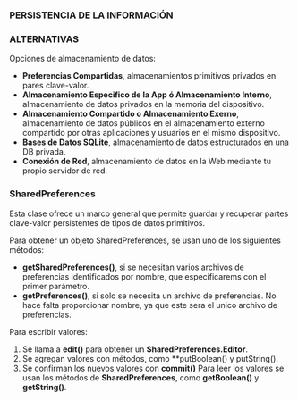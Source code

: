 ### PERSISTENCIA DE LA INFORMACIÓN

### ALTERNATIVAS
Opciones de almacenamiento de datos:
  * **Preferencias Compartidas**, almacenamientos primitivos privados en pares clave-valor.
  * **Almacenamiento Especifico de la App ó Almacenamiento Interno**, almacenamiento de datos privados en la memoria del dispositivo.
  * **Almacenamiento Compartido o Almacenamiento Exerno**, almacenamiento de datos públicos en el almacenamiento externo compartido por otras aplicaciones y usuarios en el mismo dispositivo.
  * **Bases de Datos SQLite**, almacenamiento de datos estructurados en una DB privada.
  * **Conexión de Red**, almacenamiento de datos en la Web mediante tu propio servidor de red.


### SharedPreferences
Esta clase ofrece un marco general que permite guardar y recuperar partes clave-valor persistentes de tipos de datos primitivos.
  
Para obtener un objeto SharedPreferences, se usan uno de los siguientes métodos:
 * **getSharedPreferences()**, si se necesitan varios archivos de preferencias identificados por nombre, que especificarems con el primer parámetro.
 * **getPreferences()**, si solo se necesita un archivo de preferencias. No hace falta proporcionar nombre, ya que este sera el unico archivo de preferencias.

Para escribir valores:
 1. Se llama a **edit()** para obtener un **SharedPreferences.Editor**.
 2. Se agregan valores con métodos, como **putBoolean() y putString().
 3. Se confirman los nuevos valores con **commit()**
Para leer los valores se usan los métodos de **SharedPreferences**, como **getBoolean()** y **getString()**.

























